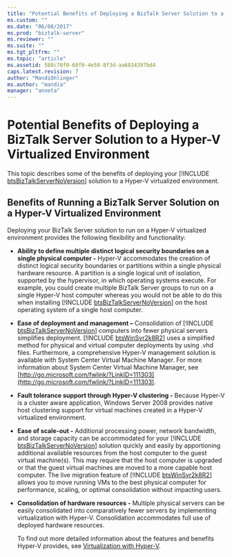 ```yaml
---
title: "Potential Benefits of Deploying a BizTalk Server Solution to a Hyper-V Virtualized Environment | Microsoft Docs"
ms.custom: ""
ms.date: "06/08/2017"
ms.prod: "biztalk-server"
ms.reviewer: ""
ms.suite: ""
ms.tgt_pltfrm: ""
ms.topic: "article"
ms.assetid: 588c70f0-68f0-4e58-8f3d-aa6834397bd4
caps.latest.revision: 7
author: "MandiOhlinger"
ms.author: "mandia"
manager: "anneta"
---
```

# Potential Benefits of Deploying a BizTalk Server Solution to a Hyper-V Virtualized Environment
This topic describes some of the benefits of deploying your [!INCLUDE [btsBizTalkServerNoVersion](../includes/btsbiztalkservernoversion-md.md)] solution to a Hyper-V virtualized environment.  
  
## Benefits of Running a BizTalk Server Solution on a Hyper-V Virtualized Environment  
 Deploying your BizTalk Server solution to run on a Hyper-V virtualized environment provides the following flexibility and functionality:  
  
- <strong>Ability to define multiple distinct logical security boundaries on a single physical computer -</strong> Hyper-V accommodates the creation of distinct logical security boundaries or partitions within a single physical hardware resource. A partition is a single logical unit of isolation, supported by the hypervisor, in which operating systems execute. For example, you could create multiple BizTalk Server groups to run on a single Hyper-V host computer whereas you would not be able to do this when installing [!INCLUDE [btsBizTalkServerNoVersion](../includes/btsbiztalkservernoversion-md.md)] on the host operating system of a single host computer.  
  
- <strong>Ease of deployment and management –</strong> Consolidation of [!INCLUDE [btsBizTalkServerNoVersion](../includes/btsbiztalkservernoversion-md.md)] computers into fewer physical servers simplifies deployment. [!INCLUDE [btsWinSvr2k8R2](../includes/btswinsvr2k8r2-md.md)] uses a simplified method for physical and virtual computer deployments by using .vhd files. Furthermore, a comprehensive Hyper-V management solution is available with System Center Virtual Machine Manager. For more information about System Center Virtual Machine Manager, see [http://go.microsoft.com/fwlink/?LinkID=111303](http://go.microsoft.com/fwlink/?LinkID=111303).  
  
- **Fault tolerance support through Hyper-V clustering -** Because Hyper-V is a cluster aware application, Windows Server 2008 provides native host clustering support for virtual machines created in a Hyper-V virtualized environment.  
  
- <strong>Ease of scale-out -</strong> Additional processing power, network bandwidth, and storage capacity can be accommodated for your [!INCLUDE [btsBizTalkServerNoVersion](../includes/btsbiztalkservernoversion-md.md)] solution quickly and easily by apportioning additional available resources from the host computer to the guest virtual machine(s). This may require that the host computer is upgraded or that the guest virtual machines are moved to a more capable host computer. The live migration feature of [!INCLUDE [btsWinSvr2k8R2](../includes/btswinsvr2k8r2-md.md)] allows you to move running VMs to the best physical computer for performance, scaling, or optimal consolidation without impacting users.  
  
- **Consolidation of hardware resources -** Multiple physical servers can be easily consolidated into comparatively fewer servers by implementing virtualization with Hyper-V. Consolidation accommodates full use of deployed hardware resources.  
  
  To find out more detailed information about the features and benefits Hyper-V provides, see [Virtualization with Hyper-V](http://go.microsoft.com/fwlink/?LinkID=202438).